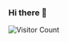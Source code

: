 ### Hi there 👋

<!-- hitwebcounter Code START -->
<!--<a href="https://www.hitwebcounter.com" target="_blank">-->
![Visitor Count](https://profile-counter.glitch.me/itmam07/count.svg)

<!--
**itmam07/itmam07** is a ✨ _special_ ✨ repository because its `README.md` (this file) appears on your GitHub profile.

Here are some ideas to get you started:

- 🔭 I’m currently working on ...
- 🌱 I’m currently learning ...
- 👯 I’m looking to collaborate on ...
- 🤔 I’m looking for help with ...
- 💬 Ask me about ...
- 📫 How to reach me: ...
- 😄 Pronouns: ...
- ⚡ Fun fact: ...
-->
